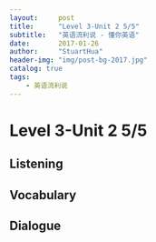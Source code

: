 ```yaml
---
layout:     post
title:      "Level 3-Unit 2 5/5"
subtitle:   "英语流利说 - 懂你英语"
date:       2017-01-26
author:     "StuartHua"
header-img: "img/post-bg-2017.jpg"
catalog: true
tags:
    - 英语流利说
---
```


# Level 3-Unit 2 5/5

<!-- more -->

## Listening



## Vocabulary



## Dialogue



